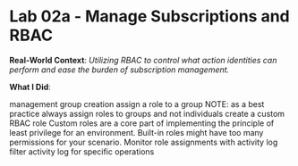 # Lab 02a - Manage Subscriptions and RBAC

**Real-World Context**: *Utilizing RBAC to control what action identities can perform and ease the burden of subscription management.*

**What I Did**: 

management group creation
assign a role to a group
    NOTE: as a best practice always assign roles to groups and not individuals
create a custom RBAC role
    Custom roles are a core part of implementing the principle of least privilege for an environment. 
    Built-in roles might have too many permissions for your scenario.
Monitor role assignments with activity log
    filter activity log for specific operations